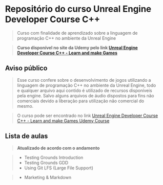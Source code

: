 ﻿# Repositório do curso Unreal Engine Developer Course C++

> Curso com finalidade de aprendizado sobre a linguagem de programação C++ no ambiente da Unreal Engine<br>

> **Curso disponível no site da Udemy pelo link [Unreal Engine Developer Course C++ - Learn and make Games](https://www.udemy.com/unrealcourse)**



## Aviso público

> Esse curso confere sobre o desenvolvimento de jogos utilizando a linguagem de programação C++ no ambiente da Unreal Engine, todo e qualquer arquivo aqui contido é utilizado de recursos disponíveis pela engine. Salvo alguns arquivos de áudio dispostos para fins não comerciais devido a liberação para utilização não comercial do mesmo.<br>

> O curso pode ser encontrado no link [Unreal Engine Developer Course C++ - Learn and make Games Udemy Course](https://www.udemy.com/unrealcourse)



## Lista de aulas

> **Atualizado de acordo com o andamento**

> * Testing Grounds Introduction
> * Testing Grounds GDD
> * Using Git LFS (Large File Support)

> * Marketing & Markdown

